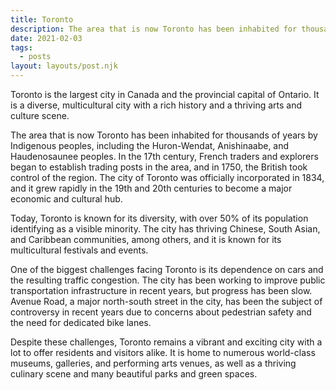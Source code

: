 ```yaml
---
title: Toronto
description: The area that is now Toronto has been inhabited for thousands of years by Indigenous peoples, including the Huron-Wendat, Anishinaabe, and Haudenosaunee peoples.
date: 2021-02-03
tags:
  - posts
layout: layouts/post.njk
---
```


Toronto is the largest city in Canada and the provincial capital of Ontario. It is a diverse, multicultural city with a rich history and a thriving arts and culture scene.

The area that is now Toronto has been inhabited for thousands of years by Indigenous peoples, including the Huron-Wendat, Anishinaabe, and Haudenosaunee peoples. In the 17th century, French traders and explorers began to establish trading posts in the area, and in 1750, the British took control of the region. The city of Toronto was officially incorporated in 1834, and it grew rapidly in the 19th and 20th centuries to become a major economic and cultural hub.

Today, Toronto is known for its diversity, with over 50% of its population identifying as a visible minority. The city has thriving Chinese, South Asian, and Caribbean communities, among others, and it is known for its multicultural festivals and events.

One of the biggest challenges facing Toronto is its dependence on cars and the resulting traffic congestion. The city has been working to improve public transportation infrastructure in recent years, but progress has been slow. Avenue Road, a major north-south street in the city, has been the subject of controversy in recent years due to concerns about pedestrian safety and the need for dedicated bike lanes.

Despite these challenges, Toronto remains a vibrant and exciting city with a lot to offer residents and visitors alike. It is home to numerous world-class museums, galleries, and performing arts venues, as well as a thriving culinary scene and many beautiful parks and green spaces.
